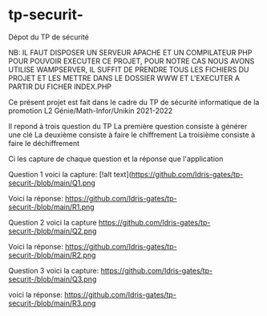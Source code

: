 # tp-securit-
Dépot du TP de sécurité

NB: IL FAUT DISPOSER UN SERVEUR APACHE ET UN COMPILATEUR PHP POUR POUVOIR EXECUTER CE PROJET, POUR NOTRE CAS NOUS AVONS UTILISE WAMPSERVER, IL SUFFIT DE PRENDRE TOUS LES FICHIERS DU PROJET ET LES METTRE DANS LE DOSSIER WWW ET L'EXECUTER A PARTIR DU FICHER INDEX.PHP

Ce présent projet est fait dans le cadre du TP de sécurité informatique de la promotion L2 Génie/Math-Infor/Unikin 2021-2022

Il repond à trois question du TP
La première question consiste à générer une clé
La deuxième consiste à faire le chiffrement
La troisième consiste à faire le déchiffrement

Ci les capture de chaque question et la réponse que l'application

Question 1 voici la capture:
[!alt text](https://github.com/Idris-gates/tp-securit-/blob/main/Q1.png

Voici la réponse:
https://github.com/Idris-gates/tp-securit-/blob/main/R1.png

Question 2 voici la capture
https://github.com/Idris-gates/tp-securit-/blob/main/Q2.png

Voici la réponse:
https://github.com/Idris-gates/tp-securit-/blob/main/R2.png

Question 3 voici la capture:
https://github.com/Idris-gates/tp-securit-/blob/main/Q3.png

voici la réponse:
https://github.com/Idris-gates/tp-securit-/blob/main/R3.png

